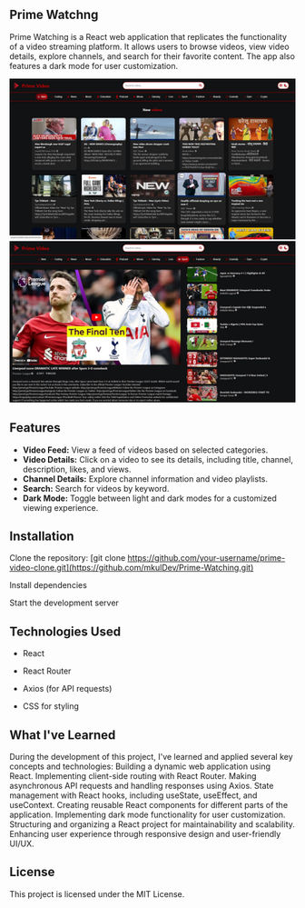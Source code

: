 ## Prime Watchng

Prime Watching is a React web application that replicates the functionality of a video streaming platform. It allows users to browse videos, view video details, explore channels, and search for their favorite content. The app also features a dark mode for user customization.

<img src=/src/images/screen1.jpg width=600px/>
<img src=/src/images/screen2.jpg width=600px/>



## Features

- **Video Feed:** View a feed of videos based on selected categories.
- **Video Details:** Click on a video to see its details, including title, channel, description, likes, and views.
- **Channel Details:** Explore channel information and video playlists.
- **Search:** Search for videos by keyword.
- **Dark Mode:** Toggle between light and dark modes for a customized viewing experience.

## Installation

Clone the repository:   [git clone https://github.com/your-username/prime-video-clone.git](https://github.com/mkulDev/Prime-Watching.git)

Install dependencies

Start the development server


## Technologies Used
- React

- React Router

- Axios (for API requests)

- CSS for styling

## What I've Learned
During the development of this project, I've learned and applied several key concepts and technologies:
Building a dynamic web application using React.
Implementing client-side routing with React Router.
Making asynchronous API requests and handling responses using Axios.
State management with React hooks, including useState, useEffect, and useContext.
Creating reusable React components for different parts of the application.
Implementing dark mode functionality for user customization.
Structuring and organizing a React project for maintainability and scalability.
Enhancing user experience through responsive design and user-friendly UI/UX.

## License
This project is licensed under the MIT License.
